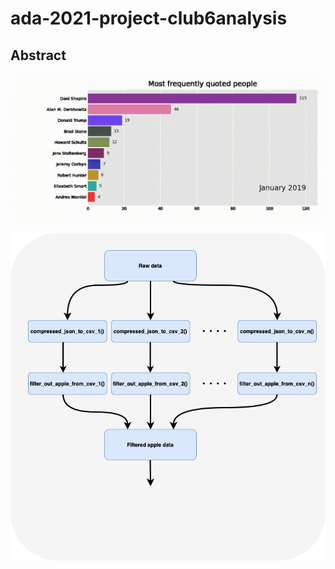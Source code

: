 # ada-2021-project-club6analysis

## Abstract

![](https://github.com/epfl-ada/ada-2021-project-club6analysis/blob/main/most_frequent_quoters_animation.gif)


![](https://github.com/epfl-ada/ada-2021-project-club6analysis/blob/main/data/data_extraction_pipeline.png)
